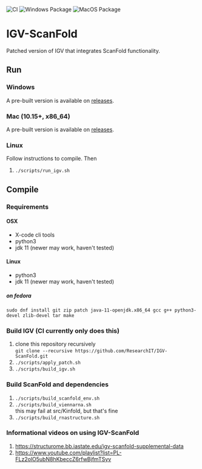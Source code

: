 ![CI](https://github.com/ResearchIT/IGV-ScanFold/actions/workflows/gradle.yml/badge.svg) ![Windows Package](https://github.com/ResearchIT/IGV-ScanFold/actions/workflows/windows.yml/badge.svg) ![MacOS Package](https://github.com/ResearchIT/IGV-ScanFold/actions/workflows/macos.yml/badge.svg)

# IGV-ScanFold

Patched version of IGV that integrates ScanFold functionality.

## Run

### Windows
A pre-built version is available on [releases](https://github.com/ResearchIT/IGV-ScanFold/releases).

### Mac (10.15+, x86_64)
A pre-built version is available on [releases](https://github.com/ResearchIT/IGV-ScanFold/releases).

### Linux

Follow instructions to compile. Then

1. `./scripts/run_igv.sh`

## Compile

### Requirements

#### OSX
* X-code cli tools
* python3
* jdk 11 (newer may work, haven't tested)

#### Linux

* python3
* jdk 11 (newer may work, haven't tested)

##### on fedora
```
sudo dnf install git zip patch java-11-openjdk.x86_64 gcc g++ python3-devel zlib-devel tar make
```

### Build IGV (CI currently only does this)

1. clone this repository recursively  
    `git clone --recursive https://github.com/ResearchIT/IGV-ScanFold.git`
1. `./scripts/apply_patch.sh`
1. `./scripts/build_igv.sh`

### Build ScanFold and dependencies

1. `./scripts/build_scanfold_env.sh`
1. `./scripts/build_viennarna.sh`  
    this may fail at src/Kinfold, but that's fine
1. `./scripts/build_rnastructure.sh`

### Informational videos on using IGV-ScanFold
1.  https://structurome.bb.iastate.edu/igv-scanfold-supplemental-data
1.  https://www.youtube.com/playlist?list=PL-FLz2olO5ubN8hKbeccZ6rfwBjfmTSyv
